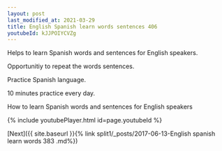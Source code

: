```yaml
---
layout: post
last_modified_at: 2021-03-29
title: English Spanish learn words sentences 406 
youtubeId: kJJPOIYCVZg
---
```

 
 
Helps to learn Spanish words and sentences for English speakers.

Opportunitiy to repeat the words sentences. 

Practice Spanish language. 
 
10 minutes practice every day. 
 
How to learn Spanish words and sentences for English speakers 
 
{% include youtubePlayer.html id=page.youtubeId %}
 
 
[Next]({{ site.baseurl }}{% link  split1/_posts/2017-06-13-English spanish learn words 383 .md%})
 
